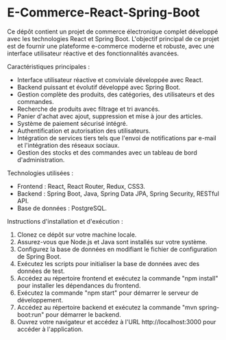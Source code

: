# E-Commerce-React-Spring-Boot
Ce dépôt contient un projet de commerce électronique complet développé avec les technologies React et Spring Boot. L'objectif principal de ce projet est de fournir une plateforme e-commerce moderne et robuste, avec une interface utilisateur réactive et des fonctionnalités avancées.

Caractéristiques principales :
- Interface utilisateur réactive et conviviale développée avec React.
- Backend puissant et évolutif développé avec Spring Boot.
- Gestion complète des produits, des catégories, des utilisateurs et des commandes.
- Recherche de produits avec filtrage et tri avancés.
- Panier d'achat avec ajout, suppression et mise à jour des articles.
- Système de paiement sécurisé intégré.
- Authentification et autorisation des utilisateurs.
- Intégration de services tiers tels que l'envoi de notifications par e-mail et l'intégration des réseaux sociaux.
- Gestion des stocks et des commandes avec un tableau de bord d'administration.

Technologies utilisées :
- Frontend : React, React Router, Redux, CSS3.
- Backend : Spring Boot, Java, Spring Data JPA, Spring Security, RESTful API.
- Base de données : PostgreSQL.

Instructions d'installation et d'exécution :
1. Clonez ce dépôt sur votre machine locale.
2. Assurez-vous que Node.js et Java sont installés sur votre système.
3. Configurez la base de données en modifiant le fichier de configuration de Spring Boot.
4. Exécutez les scripts pour initialiser la base de données avec des données de test.
5. Accédez au répertoire frontend et exécutez la commande "npm install" pour installer les dépendances du frontend.
6. Exécutez la commande "npm start" pour démarrer le serveur de développement.
7. Accédez au répertoire backend et exécutez la commande "mvn spring-boot:run" pour démarrer le backend.
8. Ouvrez votre navigateur et accédez à l'URL http://localhost:3000 pour accéder à l'application.
